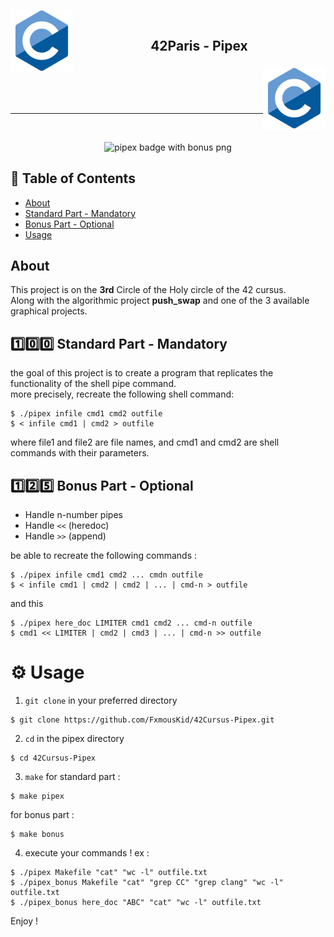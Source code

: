 ## <img src="https://github.com/devicons/devicon/blob/master/icons/c/c-original.svg" title="C" alt="C Logo" width="100" height="100" align="left" />&nbsp;  <p align="center">42Paris - Pipex</p>  <img src="https://github.com/devicons/devicon/blob/master/icons/c/c-original.svg" title="C" alt="C Logo" width="100" height="100" align="right" />&nbsp;
</br>
<hr/>
</br>


<p align="center">
  <img src="https://github.com/ayogun/42-project-badges/blob/main/badges/pipexm.png" title="pipex badge" alt="pipex badge with bonus png"/>
</p>


## 📝 Table of Contents
- [About](#about)
- [Standard Part - Mandatory](#standard-part-mandatory)
- [Bonus Part - Optional](#bonus-part---optional)
- [Usage](#usage)

## About
This project is on the **3rd** Circle of the Holy circle of the 42 cursus. <br>
Along with the algorithmic project **push_swap** and one of the 3 available graphical projects. <br>


## 1️⃣0️⃣0️⃣ Standard Part - Mandatory
the goal of this project is to create a program that replicates the functionality of the shell pipe command. <br>
more precisely, recreate the following shell command: <br>
```shell
$ ./pipex infile cmd1 cmd2 outfile
$ < infile cmd1 | cmd2 > outfile
```
where file1 and file2 are file names, and cmd1 and cmd2 are shell commands with their parameters. <br>

## 1️⃣2️⃣5️⃣ Bonus Part - Optional
- Handle n-number pipes
- Handle `<<` (heredoc)
- Handle `>>` (append)

be able to recreate the following commands :
```shell
$ ./pipex infile cmd1 cmd2 ... cmdn outfile
$ < infile cmd1 | cmd2 | cmd2 | ... | cmd-n > outfile
```
and this
```shell
$ ./pipex here_doc LIMITER cmd1 cmd2 ... cmd-n outfile
$ cmd1 << LIMITER | cmd2 | cmd3 | ... | cmd-n >> outfile
```

# ⚙️ Usage 
1) `git clone` in your preferred directory
```shell
$ git clone https://github.com/FxmousKid/42Cursus-Pipex.git
```
2) `cd` in the pipex directory
```shell
$ cd 42Cursus-Pipex
```
3) `make`
for standard part :
```shell
$ make pipex
```
for bonus part :
```shell
$ make bonus
```
4) execute your commands ! ex :
```shell
$ ./pipex Makefile "cat" "wc -l" outfile.txt
$ ./pipex_bonus Makefile "cat" "grep CC" "grep clang" "wc -l" outfile.txt
$ ./pipex_bonus here_doc "ABC" "cat" "wc -l" outfile.txt
```
Enjoy !



